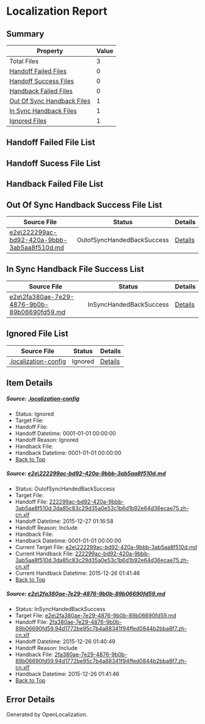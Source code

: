 # <a name='report-top'></a> Localization Report

## Summary
 Property | Value 
 -------- | ----- 
 Total Files | 3
[ Handoff Failed Files ](#handoff-failed-list)| 0
[ Handoff Success Files ](#handoff-success-list)| 0
[ Handback Failed Files ](#handback-failed-list)| 0
[ Out Of Sync Handback Files ](#outofsync-handback-success-list)| 1
[ In Sync Handback Files ](#insync-handback-success-list)| 1
[ Ignored Files ](#ignored-list)| 1

## <a name='handoff-failed-list'></a> Handoff Failed File List

## <a name='handoff-success-list'></a> Handoff Sucess File List

## <a name='handback-failed-list'></a> Handback Failed File List

## <a name='outofsync-handback-success-list'></a> Out Of Sync Handback Success File List
 Source File | Status | Details 
 ----------- | ------ | ------- 
 [e2e\222299ac-bd92-420a-9bbb-3ab5aa8f510d.md](https://github.com/OpenLocalizationTest/oltest/blob/9686ccb8270712d999d199c6c3dff0c44ea9b64f/e2e/222299ac-bd92-420a-9bbb-3ab5aa8f510d.md) | OutofSyncHandedBackSuccess | [Details](#3b2c7e07d059097795a3aa8b248bf2f88a06fd021)

## <a name='insync-handback-success-list'></a> In Sync Handback File Success List
 Source File | Status | Details 
 ----------- | ------ | ------- 
 [e2e\2fa380ae-7e29-4876-9b0b-89b06690fd59.md](https://github.com/OpenLocalizationTest/oltest/blob/827d4d9710b34d0fdfecf579e1983c33bbba5d06/e2e/2fa380ae-7e29-4876-9b0b-89b06690fd59.md) | InSyncHandedBackSuccess | [Details](#8c331d1251f51abf17fb0c44d0dc8d54e88f10c22)

## <a name='ignored-list'></a> Ignored File List
 Source File | Status | Details 
 ----------- | ------ | ------- 
 [.localization-config](https://github.com/OpenLocalizationTest/oltest/blob/9686ccb8270712d999d199c6c3dff0c44ea9b64f/.localization-config) | Ignored | [Details](#44c464a08dbf62d71471374c459d78e5fe18d7550)

## Item Details
##### <a name='44c464a08dbf62d71471374c459d78e5fe18d7550'></a> Source: [.localization-config](https://github.com/OpenLocalizationTest/oltest/blob/9686ccb8270712d999d199c6c3dff0c44ea9b64f/.localization-config)
* Status: Ignored
* Target File: 
* Handoff File: 
* Handoff Datetime: 0001-01-01 00:00:00
* Handoff Reason: Ignored
* Handback File: 
* Handback Datetime: 0001-01-01 00:00:00
* [Back to Top](#report-top)

##### <a name='3b2c7e07d059097795a3aa8b248bf2f88a06fd021'></a> Source: [e2e\222299ac-bd92-420a-9bbb-3ab5aa8f510d.md](https://github.com/OpenLocalizationTest/oltest/blob/9686ccb8270712d999d199c6c3dff0c44ea9b64f/e2e/222299ac-bd92-420a-9bbb-3ab5aa8f510d.md)
* Status: OutofSyncHandedBackSuccess
* Target File: 
* Handoff File: [222299ac-bd92-420a-9bbb-3ab5aa8f510d.3da85c83c29d35a0e53c1b6d1b92e64d36ecae75.zh-cn.xlf](https://github.com/OpenLocalizationTestOrg/olhandoff/blob/68928d08ca80c563924e58dbe5ddfb83d9f16b71/ol-handoff/OpenLocalizationTestOrg/oltest.zh-cn/qimu/222299ac-bd92-420a-9bbb-3ab5aa8f510d.3da85c83c29d35a0e53c1b6d1b92e64d36ecae75.zh-cn.xlf)
* Handoff Datetime: 2015-12-27 01:16:58
* Handoff Reason: Include
* Handback File: 
* Handback Datetime: 0001-01-01 00:00:00
* Current Target File: [e2e\222299ac-bd92-420a-9bbb-3ab5aa8f510d.md](https://github.com/OpenLocalizationTestOrg/oltest.zh-cn/blob/430958132a4b394c13e0cf3716a9378c50d62226/e2e/222299ac-bd92-420a-9bbb-3ab5aa8f510d.md)
* Current Handback File: [222299ac-bd92-420a-9bbb-3ab5aa8f510d.3da85c83c29d35a0e53c1b6d1b92e64d36ecae75.zh-cn.xlf](https://github.com/OpenLocalizationTestOrg/olhandback/blob/c9a1e5397a20dfdfa45eb41699a70ed1bcb43832/ol-handback/OpenLocalizationTestOrg/oltest.zh-cn/qimu/222299ac-bd92-420a-9bbb-3ab5aa8f510d.3da85c83c29d35a0e53c1b6d1b92e64d36ecae75.zh-cn.xlf)
* Current Handback Datetime: 2015-12-26 01:41:46
* [Back to Top](#report-top)

##### <a name='8c331d1251f51abf17fb0c44d0dc8d54e88f10c22'></a> Source: [e2e\2fa380ae-7e29-4876-9b0b-89b06690fd59.md](https://github.com/OpenLocalizationTest/oltest/blob/827d4d9710b34d0fdfecf579e1983c33bbba5d06/e2e/2fa380ae-7e29-4876-9b0b-89b06690fd59.md)
* Status: InSyncHandedBackSuccess
* Target File: [e2e\2fa380ae-7e29-4876-9b0b-89b06690fd59.md](https://github.com/OpenLocalizationTestOrg/oltest.zh-cn/blob/430958132a4b394c13e0cf3716a9378c50d62226/e2e/2fa380ae-7e29-4876-9b0b-89b06690fd59.md)
* Handoff File: [2fa380ae-7e29-4876-9b0b-89b06690fd59.94d1772be95c7b4a88341f94ffed0844b2bba8f7.zh-cn.xlf](https://github.com/OpenLocalizationTestOrg/olhandoff/blob/e9c24975f2a4b1cfb3c1edf0fec512b384f73caa/ol-handoff/OpenLocalizationTestOrg/oltest.zh-cn/qimu/2fa380ae-7e29-4876-9b0b-89b06690fd59.94d1772be95c7b4a88341f94ffed0844b2bba8f7.zh-cn.xlf)
* Handoff Datetime: 2015-12-26 01:40:49
* Handoff Reason: Include
* Handback File: [2fa380ae-7e29-4876-9b0b-89b06690fd59.94d1772be95c7b4a88341f94ffed0844b2bba8f7.zh-cn.xlf](https://github.com/OpenLocalizationTestOrg/olhandback/blob/c9a1e5397a20dfdfa45eb41699a70ed1bcb43832/ol-handback/OpenLocalizationTestOrg/oltest.zh-cn/qimu/2fa380ae-7e29-4876-9b0b-89b06690fd59.94d1772be95c7b4a88341f94ffed0844b2bba8f7.zh-cn.xlf)
* Handback Datetime: 2015-12-26 01:41:46
* [Back to Top](#report-top)


## Error Details

Generated by OpenLocalization.
